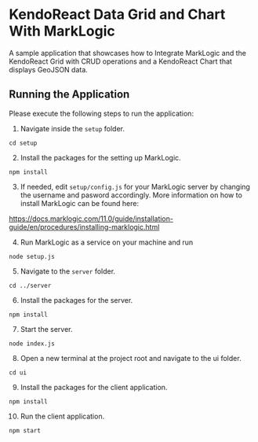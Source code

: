 # KendoReact Data Grid and Chart With MarkLogic

A sample application that showcases how to Integrate MarkLogic and the KendoReact Grid with CRUD operations and a KendoReact Chart that displays  GeoJSON data.

## Running the Application

Please execute the following steps to run the application:

1. Navigate inside the `setup` folder.

````
cd setup
````

2. Install the packages for the setting up MarkLogic.

````
npm install
````

3. If needed, edit `setup/config.js` for your MarkLogic server by changing the username and pasword accordingly. More information on how to install MarkLogic can be found here:

https://docs.marklogic.com/11.0/guide/installation-guide/en/procedures/installing-marklogic.html

4. Run MarkLogic as a service on your machine and run

````
node setup.js
````

5. Navigate to the `server` folder.

````
cd ../server
````
6. Install the packages for the server.

````
npm install
````

7. Start the server.

````
node index.js
````

8. Open a new terminal at the project root and navigate to the ui folder.

````
cd ui
````

9. Install the packages for the client application.

````
npm install
````

10. Run the client application.

````
npm start
````

